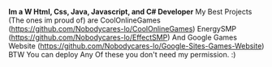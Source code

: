 **Im a W Html, Css, Java, Javascript, and C# Developer**
My Best Projects (The ones im proud of) are CoolOnlineGames (https://github.com/Nobodycares-lo/CoolOnlineGames) EnergySMP (https://github.com/Nobodycares-lo/EffectSMP) And Google Games Website (https://github.com/Nobodycares-lo/Google-Sites-Games-Website)
BTW You can deploy Any Of these you don't need my permission. :)
<!---
Nobodycares-lo/Nobodycares-lo is a ✨ special ✨ repository because its `README.md` (this file) appears on your GitHub profile.
You can click the Preview link to take a look at your changes.
--->

